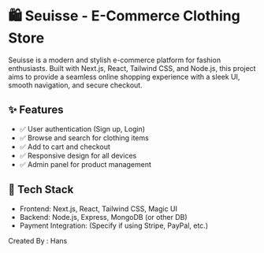 <h1>🛍️ Seuisse - E-Commerce Clothing Store</h1>
<p>Seuisse is a modern and stylish e-commerce platform for fashion enthusiasts. Built with Next.js, React, Tailwind CSS, and Node.js, this project aims to provide a seamless online shopping experience with a sleek UI, smooth navigation, and secure checkout.</p>

<h2>✨ Features</h2>
<ul>
  <li>✅ User authentication (Sign up, Login)</li>
  <li>✅ Browse and search for clothing items</li>
  <li>✅ Add to cart and checkout</li>
  <li>✅ Responsive design for all devices</li>
  <li>✅ Admin panel for product management</li>
</ul>
<h2>🚀 Tech Stack</h2>
<ul>
  <li>Frontend: Next.js, React, Tailwind CSS, Magic UI</li>
  <li>Backend: Node.js, Express, MongoDB (or other DB)</li>
  <li>Payment Integration: (Specify if using Stripe, PayPal, etc.)</li>
</ul>


<p>Created By : Hans</p>
